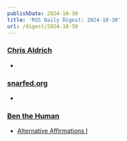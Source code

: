 ```yaml
---
publishDate: 2024-10-30
title: 'RSS Daily Digest: 2024-10-30'
url: /digest/2024-10-30
---
```


### [Chris Aldrich](https://boffosocko.com/)

  * [](https://boffosocko.com/2024/10/29/is-there-a-typewriter-brigade-for-nanowrimo-this-year/)
  
### [snarfed.org](https://snarfed.org/)

  * [](https://snarfed.org/2024-10-29_53910)
  
### [Ben the Human](https://benthehuman.com/)

  * [Alternative Affirmations I](https://benthehuman.com/alternative-affirmations-i/)
  
